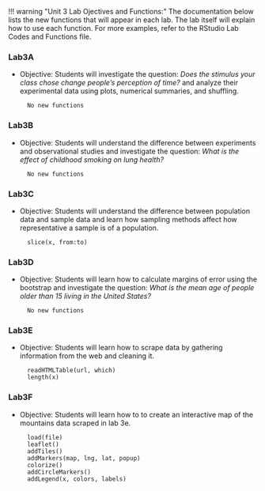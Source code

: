 !!! warning "Unit 3 Lab Ojectives and Functions:"
        The documentation below lists the new functions that will appear in each lab. The lab itself will explain how to use each function. For more examples, refer to the RStudio Lab Codes and Functions file.

### Lab3A

* Objective: Students will investigate the question: _Does the stimulus your class chose change people’s perception of time?_ and analyze their experimental data using plots, numerical summaries, and shuffling.


        No new functions


### Lab3B

* Objective: Students will understand the difference between experiments and observational studies and investigate the question: _What is the effect of childhood smoking on lung health?_

        No new functions

### Lab3C

* Objective: Students will understand the difference between population data and sample data and learn how sampling methods affect how representative a sample is of a population.


        slice(x, from:to)


### Lab3D

* Objective: Students will learn how to calculate margins of error using the bootstrap and investigate the question: _What is the mean age of people older than 15 living in the United States?_


        No new functions

### Lab3E

* Objective: Students will learn how to scrape data by gathering information from the web and cleaning it.


        readHTMLTable(url, which)
        length(x)

### Lab3F

* Objective: Students will learn how to to create an interactive map of the mountains data scraped in lab 3e.


        load(file)
        leaflet()
        addTiles()
        addMarkers(map, lng, lat, popup)
        colorize()
        addCircleMarkers()
        addLegend(x, colors, labels)
